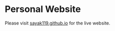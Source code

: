 # Personal Website

Please visit [sayak119.github.io](https://sayak119.github.io/) for the live website.